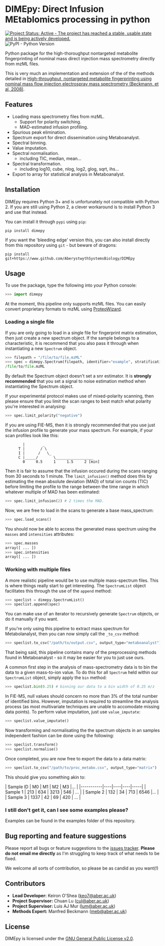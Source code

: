 # DIMEpy: Direct Infusion MEtablomics processing in python

[![Project Status: Active - The project has reached a stable, usable state and is being actively developed.](http://www.repostatus.org/badges/0.1.0/active.svg)](http://www.repostatus.org/#active)
![PyPI - Python Version](https://img.shields.io/pypi/pyversions/DIMEpy.svg)

Python package for the high-thoroughput nontargeted metabolite fingerprinting of nominal mass direct injection mass spectrometry directly from mzML files.

This is very much an implementation and extension of the  of the methods detailed in [High-throughput, nontargeted metabolite fingerprinting using nominal mass flow injection electrospray mass spectrometry (Beckmann, et al, 2008)](https://www.nature.com/articles/nprot.2007.500).

## Features

- Loading mass spectrometry files from mzML.
  - Support for polarity switching.
  - MAD-estimated infusion profiling.
- Spurious peak elimination.
- Spectrum export for direct dissemination using Metaboanalyst.
- Spectral binning.
- Value imputation.
- Spectral normalisation.
  - including TIC, median, mean...
- Spectral transformation.
  - including log10, cube, nlog, log2, glog, sqrt, ihs...
- Export to array for statistical analysis in Metaboanalyst.

## Installation

DIMEpy requires Python 3+ and is unfortunately not compatible with Python 2. If you are still using Python 2, a clever workaround is to install Python 3 and use that instead.

You can install it through ```pypi``` using ```pip```:

```
pip install dimepy
```

If you want the 'bleeding edge' version this, you can also install directly from this repository using ```git``` - but beware of dragons:

```
pip install git+https://www.github.com/AberystwythSystemsBiology/DIMEpy
```

## Usage

To use the package, type the following into your Python console:

```python
>>> import dimepy
```

At the moment, this pipeline only supports mzML files. You can easily convert proprietary formats to mzML using [ProteoWizard](http://www.proteowizard.org/download.html).

### Loading a single file

If you are only going to load in a single file for fingerprint matrix estimation, then just create a new spectrum object. If the sample belongs to a characteristic, it is recommend that you also pass it through when instantiating a new ```Spectrum``` object.

```python
>>> filepath = "/file/to/file.mzML"
>>> spec = dimepy.Spectrum(filepath, identifier="example", stratification="class_one")
/file/to/file.mzML
```

By default the Spectrum object doesn't set a snr estimator. It is **strongly recommended** that you set a signal to noise estimation method when instantiating the Spectrum object.

If your experimental protocol makes use of mixed-polarity scanning, then please ensure that you limit the scan ranges to best match what polarity you're interested in analysing:

```python
>>> spec.limit_polarity("negative")
```


If you are using FIE-MS, then it is strongly recommended that you use just the infusion profile to generate your mass spectrum. For example, if your scan profiles look like this:

```
        |        _
      T |       / \
      I |      /   \_
      C |_____/       \_________________
        0     0.5     1     1.5     2 [min]
```

Then it is fair to assume that the infusion occured during the scans ranging from 30 seconds to 1 minute. The ```limit_infusion()``` method does this by estimating the mean absolute deviation (MAD) of total ion counts (TIC) before limiting the profile to the range between the time range in which whatever multiple of MAD has been estimated:

```python
>>> spec.limit_infusion(2) # 2 times the MAD.
```

Now, we are free to load in the scans to generate a base mass_spectrum:

```python
>>> spec.load_scans()
```

You should now be able to access the generated mass spectrum using the ```masses``` and ```intensities``` attributes:

```python
>>> spec.masses
array([ ... ])
>>> spec.intensities
array([ ... ])
```

### Working with multiple files

A more realistic pipeline would be to use multiple mass-spectrum files. This is where things really start to get interesting. The ```SpectrumList``` object facilitates this through the use of the ```append``` method:

```python
>>> speclist = dimepy.SpectrumList()
>>> speclist.append(spec)
```

You can make use of an iterator to recursively generate ```Spectrum``` objects, or do it manually if you want.

If you're only using this pipeline to extract mass spectrum for Metabolanalyst, then you can now simply call the ```_to_csv``` method:

```python
>>> speclist.to_csv("/path/to/output.csv", output_type="metaboanalyst")
```

That being said, this pipeline contains many of the preprocessing methods found in Metaboanalyst - so it may be easier for you to just use ours.

A common first step in the analysis of mass-spectrometry data is to bin the data to a given mass-to-ion value. To do this for all ```Spectrum``` held within our ```SpectrumList``` object, simply apply the ```bin``` method:

```python
>>> speclist.bin(0.25) # binning our data to a bin width of 0.25 m/z
```

In FIE-MS, null values should concern no more than 3% of the total number of identified bins. However, imputation is required to streamline the analysis process (as most multivariate techniques are unable to accomodate missing data points). To perform value imputation, just use ```value_imputate```:

```python
>>> speclist.value_imputate()
```

Now transforming and normalisating the the spectrum objects in an samples independent fashion can be done using the following:

```python
>>> speclist.transform()
>>> speclist.normalise()
```

Once completed, you are now free to export the data to a data matrix:

```python
>>> speclist.to_csv("/path/to/proc_metabo.csv", output_type="matrix")
```

This should give you something akin to:

| Sample ID | M0 | M1 | M2 | M3 |... |
|-----------|----|----|----|-----|
| Sample 1 | 213 | 634 | 3213 | 546 | ... |
| Sample 2 | 132 | 34 | 713 | 6546 |... |
| Sample 3 | 1337  | 42 | 69 | 420 | ... |

### I still don't get it, can I see some examples please?

Examples can be found in the examples folder of this repository.


## Bug reporting and feature suggestions

Please report all bugs or feature suggestions to the [issues tracker](https://github.com/AberystwythSystemsBiology/DIMEpy/issues). **Please do not email me directly** as I'm struggling to keep track of what needs to be fixed. 

We welcome all sorts of contribution, so please be as candid as you want(!)

## Contributors

* **Lead Developer:** Keiron O'Shea (keo7@aber.ac.uk)
* **Project Supervisor:** Chuan Lu (cul@aber.ac.uk)
* **Project Supervisor:** Luis AJ Mur (lum@aber.ac.uk)
* **Methods Expert:** Manfred Beckmann (meb@aber.ac.uk)

## License

DIMEpy is licensed under the [GNU General Public License v2.0](https://raw.githubusercontent.com/AberystwythSystemsBiology/DIMEpy/master/LICENSE).
